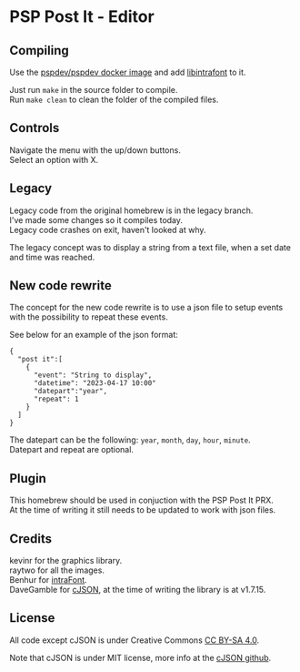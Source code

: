 # PSP Post It - Editor

## Compiling
Use the [pspdev/pspdev docker image](https://hub.docker.com/r/pspdev/pspdev) and add [libintrafont](https://github.com/pspdev/libintraFont) to it.  

Just run ```make``` in the source folder to compile.  
Run ```make clean``` to clean the folder of the compiled files.

## Controls
Navigate the menu with the up/down buttons.  
Select an option with X.

## Legacy
Legacy code from the original homebrew is in the legacy branch.  
I've made some changes so it compiles today.  
Legacy code crashes on exit, haven't looked at why.  

The legacy concept was to display a string from a text file, when a set date and time was reached.  

## New code rewrite
The concept for the new code rewrite is to use a json file to setup events with the possibility to repeat these events.  

See below for an example of the json format:
```
{
  "post it":[
    {
      "event": "String to display",
      "datetime": "2023-04-17 10:00"
      "datepart":"year",
      "repeat": 1
    }
  ]
}
```  
The datepart can be the following: ```year```, ```month```, ```day```, ```hour```, ```minute```.  
Datepart and repeat are optional.  

## Plugin
This homebrew should be used in conjuction with the PSP Post It PRX.  
At the time of writing it still needs to be updated to work with json files.  

## Credits
kevinr for the graphics library.  
raytwo for all the images.  
Benhur for [intraFont](https://github.com/pspdev/libintraFont).  
DaveGamble for [cJSON](https://github.com/DaveGamble/cJSON), at the time of writing the library is at v1.7.15.  

## License
All code except cJSON is under Creative Commons [CC BY-SA 4.0](https://creativecommons.org/licenses/by-sa/4.0/).  

Note that cJSON is under MIT license, more info at the [cJSON github](https://github.com/DaveGamble/cJSON).  